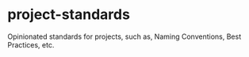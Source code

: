 # project-standards
Opinionated standards for projects, such as, Naming Conventions, Best Practices, etc.
